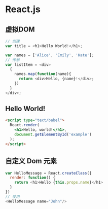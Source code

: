 # React.js
## 虚拟DOM
```javascript
// 创建
var title = <h1>Hello World!</h1>;

var names = ['Alice', 'Emily', 'Kate'];
// 传参
var listItem = <div>
  {
    names.map(function(name){
      return <div>Hello, {name}!</div>;
    })
  }
</div>;
```
## Hello World!
```html
<script type="text/babel">
  React.render(
    <h1>Hello, world!</h1>,
    document.getElementById('example')
  );
</script>
```
## 自定义 Dom 元素
```javascript
var HelloMessage = React.createClass({
  render: function() {
    return <h1>Hello {this.props.name}</h1>
  }
})
// 使用
<HelloMessage name="John"/>
```
